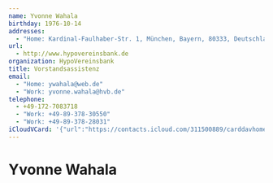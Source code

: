 ```yaml
---
name: Yvonne Wahala
birthday: 1976-10-14
addresses:
  - "Home: Kardinal-Faulhaber-Str. 1, München, Bayern, 80333, Deutschland"
url:
  - http://www.hypovereinsbank.de
organization: HypoVereinsbank
title: Vorstandsassistenz
email:
  - "Home: ywahala@web.de"
  - "Work: yvonne.wahala@hvb.de"
telephone:
  - +49-172-7083718
  - "Work: +49-89-378-30550"
  - "Work: +49-89-378-28031"
iCloudVCard: '{"url":"https://contacts.icloud.com/311500889/carddavhome/card/4933284d-9054-11e5-acd2-0e796c342b6f.vcf","etag":"\"kmfhac60\"","data":"BEGIN:VCARD\r\nVERSION:3.0\r\nFN:\r\nN:Wahala;Yvonne;;;\r\nUID:4933284d-9054-11e5-acd2-0e796c342b6f\r\nBDAY;VALUE=date:1976-10-14\r\nADR;TYPE=HOME:;;Kardinal-Faulhaber-Str. 1;München;Bayern;80333;Deutschland;\r\nWP1.X-ABLABEL:Home Page\r\nPRODID:ez-vcard 0.9.13-fc\r\nREV:2025-04-03T22:07:30Z\r\nURL:http://www.hypovereinsbank.de\r\nORG:HypoVereinsbank;\r\nTITLE:Vorstandsassistenz\r\nEMAIL;TYPE=HOME:ywahala@web.de\r\nEMAIL;TYPE=WORK:yvonne.wahala@hvb.de\r\nPHOTO;VALUE=uri:https://gateway.icloud.com/contacts/311500889/ck/card/a94ef\r\n fa78e1d18f231e8120b4a935a95\r\nTEL;TYPE=CELL:+49-172-7083718\r\nTEL;TYPE=WORK:+49-89-378-30550\r\nTEL;TYPE=WORK:+49-89-378-28031\r\nEND:VCARD"}'
---
```

# Yvonne Wahala
